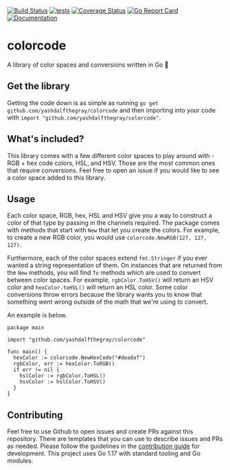 [![Build Status](https://travis-ci.com/YashdalfTheGray/colorcode.svg?branch=master)](https://travis-ci.com/YashdalfTheGray/colorcode)
[![tests](https://github.com/YashdalfTheGray/colorcode/actions/workflows/tests.yml/badge.svg?branch=master)](https://github.com/YashdalfTheGray/colorcode/actions/workflows/tests.yml)
[![Coverage Status](https://coveralls.io/repos/github/YashdalfTheGray/colorcode/badge.svg?branch=master)](https://coveralls.io/github/YashdalfTheGray/colorcode?branch=master)
[![Go Report Card](https://goreportcard.com/badge/github.com/yashdalfthegray/colorcode)](https://goreportcard.com/report/github.com/yashdalfthegray/colorcode)
[![Documentation](https://godoc.org/github.com/yashdalfthegray/colorcode?status.svg)](http://godoc.org/github.com/yashdalfthegray/colorcode)

# colorcode

A library of color spaces and conversions written in Go 🎨

## Get the library

Getting the code down is as simple as running `go get github.com/yashdalfthegray/colorcode` and then importing into your code with `import "github.com/yashdalfthegray/colorcode"`.

## What's included?

This library comes with a few different color spaces to play around with - RGB + hex code colors, HSL, and HSV. Those are the most common ones that require conversions. Feel free to open an issue if you would like to see a color space added to this library.

## Usage

Each color space, RGB, hex, HSL and HSV give you a way to construct a color of that type by passing in the channels required. The package comes with methods that start with `New` that let you create the colors. For example, to create a new RGB color, you would use `colorcode.NewRGB(127, 127, 127)`.

Furthermore, each of the color spaces extend `fmt.Stringer` if you ever wanted a string representation of them. On instances that are returned from the `New` methods, you will find `To` methods which are used to convert between color spaces. For example, `rgbColor.ToHSV()` will return an HSV color and `hexColor.toHSL()` will return an HSL color. Some color conversions throw errors because the library wants you to know that something went wrong outside of the math that we're using to convert.

An example is below.

```golang
package main

import "github.com/yashdalfthegray/colorcode"

func main() {
  hexColor := colorcode.NewHexCode("#deadaf")
  rgbColor, err := hexColor.ToRGB()
  if err != nil {
    hslColor := rgbColor.ToHSL()
    hsvColor := hslColor.ToHSV()
  }
}
```

## Contributing

Feel free to use Github to open issues and create PRs against this repository. There are templates that you can use to describe issues and PRs as needed. Please follow the guidelines in the [contribution guide](.github/CONTRIBUTING.md) for development. This project uses Go 1.17 with standard tooling and Go modules.
